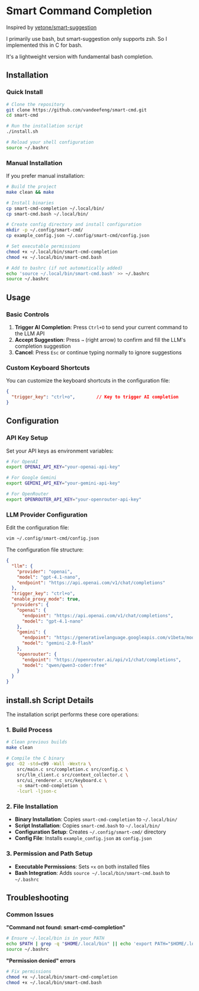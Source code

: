 # Smart Command Completion

Inspired by [yetone/smart-suggestion](https://github.com/yetone/smart-suggestion)

I primarily use bash, but smart-suggestion only supports zsh. So I implemented this in C for bash.

It's a lightweight version with fundamental bash completion.

## Installation

### Quick Install

```bash
# Clone the repository
git clone https://github.com/vandeefeng/smart-cmd.git
cd smart-cmd

# Run the installation script
./install.sh

# Reload your shell configuration
source ~/.bashrc
```

### Manual Installation

If you prefer manual installation:

```bash
# Build the project
make clean && make

# Install binaries
cp smart-cmd-completion ~/.local/bin/
cp smart-cmd.bash ~/.local/bin/

# Create config directory and install configuration
mkdir -p ~/.config/smart-cmd/
cp example_config.json ~/.config/smart-cmd/config.json

# Set executable permissions
chmod +x ~/.local/bin/smart-cmd-completion
chmod +x ~/.local/bin/smart-cmd.bash

# Add to bashrc (if not automatically added)
echo 'source ~/.local/bin/smart-cmd.bash' >> ~/.bashrc
source ~/.bashrc
```

## Usage

### Basic Controls

1. **Trigger AI Completion**: Press `Ctrl+O` to send your current command to the LLM API
2. **Accept Suggestion**: Press `→` (right arrow) to confirm and fill the LLM's completion suggestion
3. **Cancel**: Press `Esc` or continue typing normally to ignore suggestions

### Custom Keyboard Shortcuts

You can customize the keyboard shortcuts in the configuration file:

```json
{
  "trigger_key": "ctrl+o",        // Key to trigger AI completion
}
```

## Configuration

### API Key Setup

Set your API keys as environment variables:

```bash
# For OpenAI
export OPENAI_API_KEY="your-openai-api-key"

# For Google Gemini
export GEMINI_API_KEY="your-gemini-api-key"

# For OpenRouter
export OPENROUTER_API_KEY="your-openrouter-api-key"
```

### LLM Provider Configuration

Edit the configuration file:
```bash
vim ~/.config/smart-cmd/config.json
```

The configuration file structure:
```json
{
  "llm": {
    "provider": "openai",
    "model": "gpt-4.1-nano",
    "endpoint": "https://api.openai.com/v1/chat/completions"
  },
  "trigger_key": "ctrl+o",
  "enable_proxy_mode": true,
  "providers": {
    "openai": {
      "endpoint": "https://api.openai.com/v1/chat/completions",
      "model": "gpt-4.1-nano"
    },
    "gemini": {
      "endpoint": "https://generativelanguage.googleapis.com/v1beta/models/",
      "model": "gemini-2.0-flash"
    },
    "openrouter": {
      "endpoint": "https://openrouter.ai/api/v1/chat/completions",
      "model": "qwen/qwen3-coder:free"
    }
  }
}
```
## install.sh Script Details

The installation script performs these core operations:

### 1. Build Process
```bash
# Clean previous builds
make clean

# Compile the C binary
gcc -O2 -std=c99 -Wall -Wextra \
    src/main.c src/completion.c src/config.c \
    src/llm_client.c src/context_collector.c \
    src/ui_renderer.c src/keyboard.c \
    -o smart-cmd-completion \
    -lcurl -ljson-c
```

### 2. File Installation
- **Binary Installation**: Copies `smart-cmd-completion` to `~/.local/bin/`
- **Script Installation**: Copies `smart-cmd.bash` to `~/.local/bin/`
- **Configuration Setup**: Creates `~/.config/smart-cmd/` directory
- **Config File**: Installs `example_config.json` as `config.json`

### 3. Permission and Path Setup
- **Executable Permissions**: Sets `+x` on both installed files
- **Bash Integration**: Adds `source ~/.local/bin/smart-cmd.bash` to `~/.bashrc`

## Troubleshooting

### Common Issues

**"Command not found: smart-cmd-completion"**
```bash
# Ensure ~/.local/bin is in your PATH
echo $PATH | grep -q "$HOME/.local/bin" || echo 'export PATH="$HOME/.local/bin:$PATH"' >> ~/.bashrc
source ~/.bashrc
```

**"Permission denied" errors**
```bash
# Fix permissions
chmod +x ~/.local/bin/smart-cmd-completion
chmod +x ~/.local/bin/smart-cmd.bash
```

